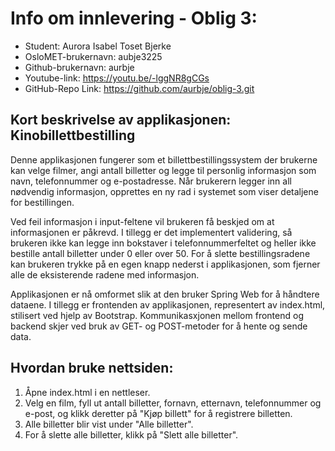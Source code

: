 # Info om innlevering - Oblig 3:
- Student: Aurora Isabel Toset Bjerke
- OsloMET-brukernavn: aubje3225
- Github-brukernavn: aurbje
- Youtube-link: https://youtu.be/-lggNR8gCGs
- GitHub-Repo Link: https://github.com/aurbje/oblig-3.git

## Kort beskrivelse av applikasjonen: Kinobillettbestilling
Denne applikasjonen fungerer som et billettbestillingssystem der brukerne kan
velge filmer, angi antall billetter og legge til personlig informasjon som navn,
telefonnummer og e-postadresse. Når brukerern legger inn all nødvendig
informasjon, opprettes en ny rad i systemet som viser detaljene for bestillingen.

Ved feil informasjon i input-feltene vil brukeren få beskjed om at informasjonen
er påkrevd. I tillegg er det implementert validering, så brukeren ikke kan legge
inn bokstaver i telefonnummerfeltet og heller ikke bestille antall billetter under
0 eller over 50. For å slette bestillingsradene kan brukeren trykke på en egen
knapp nederst i applikasjonen, som fjerner alle de eksisterende radene med
informasjon.

Applikasjonen er nå omformet slik at den bruker Spring Web for å håndtere dataene.
I tillegg er frontenden av applikasjonen, representert av index.html, stilisert ved hjelp
av Bootstrap. Kommunikasxjonen mellom frontend og backend skjer ved bruk av
GET- og POST-metoder for å hente og sende data.

## Hvordan bruke nettsiden:

1. Åpne index.html i en nettleser.
2. Velg en film, fyll ut antall billetter, fornavn, etternavn, telefonnummer og e-post,
   og klikk deretter på "Kjøp billett" for å registrere billetten.
4. Alle billetter blir vist under "Alle billetter".
5. For å slette alle billetter, klikk på "Slett alle billetter".
